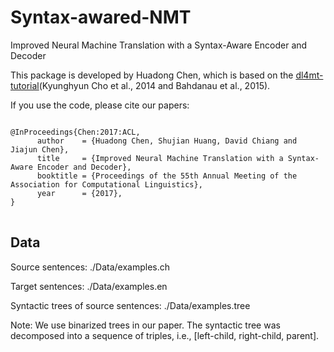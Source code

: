 # Syntax-awared-NMT
Improved Neural Machine Translation with a Syntax-Aware Encoder and Decoder

This package is developed by Huadong Chen, which is based on the <a href="https://github.com/nyu-dl/dl4mt-tutorial">dl4mt-tutorial</a>(Kyunghyun Cho et al., 2014 and Bahdanau et al., 2015).

If you use the code, please cite our papers:
<pre>
<code>
@InProceedings{Chen:2017:ACL,
      author    = {Huadong Chen, Shujian Huang, David Chiang and Jiajun Chen},
      title     = {Improved Neural Machine Translation with a Syntax-Aware Encoder and Decoder},
      booktitle = {Proceedings of the 55th Annual Meeting of the Association for Computational Linguistics},
      year      = {2017},
}
</code>
</pre>

Data
------------
Source sentences: ./Data/examples.ch

Target sentences: ./Data/examples.en

Syntactic trees of source sentences: ./Data/examples.tree

Note: We use binarized trees in our paper. The syntactic tree was decomposed into a sequence of triples, i.e., [left-child, right-child, parent]. 
